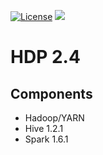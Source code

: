 [![License](https://img.shields.io/badge/license-Apache%202-blue.svg)](LICENSE)
[![](https://images.microbadger.com/badges/image/dongjoon/java7-hdw.svg)](https://microbadger.com/images/dongjoon/hdp2.4)

HDP 2.4
=======

## Components

* Hadoop/YARN
* Hive 1.2.1
* Spark 1.6.1
